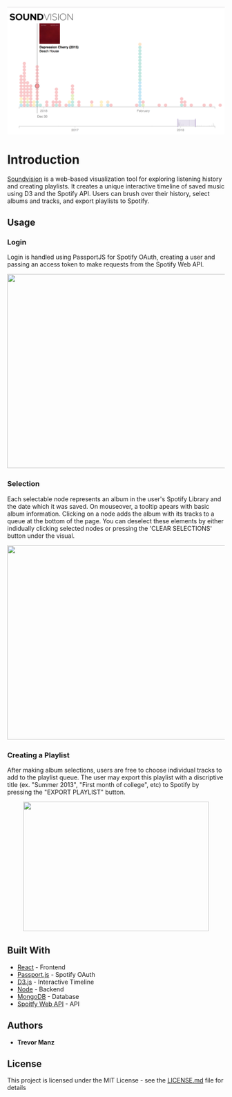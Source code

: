 <p align="center">
  <img src="./readme-img.jpg"/>
</p>

# Introduction

[Soundvision](http://www.spotifysoundvision.com) is a web-based visualization tool for exploring listening history and creating playlists. It creates a unique interactive timeline of saved music using D3 and the Spotify API. Users can brush over their history, select albums and tracks, and export playlists to Spotify.

## Usage

### Login
Login is handled using PassportJS for Spotify OAuth, creating a user and passing an access token to make requests from the Spotify Web API.
<p align="center">
  <img src="https://media.giphy.com/media/fWfFZrUgTF7hmQSxjV/giphy.gif" width="645" height="450" />
</p>

### Selection
Each selectable node represents an album in the user's Spotify Library and the date which it was saved. On mouseover, a tooltip apears with basic album information. Clicking on a node adds the album with its tracks to a queue at the bottom of the page. You can deselect these elements by either indidually clicking selected nodes or pressing the 'CLEAR SELECTIONS' button under the visual. 
<p align="center">
  <img src="https://media.giphy.com/media/3JURBBW6DYNqCKtATg/giphy.gif" width="645" height="450"/>
</p>

### Creating a Playlist
After making album selections, users are free to choose individual tracks to add to the playlist queue. The user may export this playlist with a discriptive title (ex. "Summer 2013", "First month of college", etc) to Spotify by pressing the "EXPORT PLAYLIST" button.
<p align="center">
  <img src="https://media.giphy.com/media/mWHiQX6RNae6Gqh1iY/giphy.gif" width="430" height="300"/>
</p>



## Built With

* [React](https://reactjs.org/) - Frontend
* [Passport.js](http://www.passportjs.org/) - Spotify OAuth
* [D3.js](https://github.com/d3/d3) - Interactive Timeline
* [Node](https://github.com/nodejs/node) - Backend
* [MongoDB](https://www.mongodb.com/) - Database
* [Spoitfy Web API](https://beta.developer.spotify.com/documentation/web-api/) - API

## Authors

* **Trevor Manz**

## License

This project is licensed under the MIT License - see the [LICENSE.md](LICENSE.md) file for details
